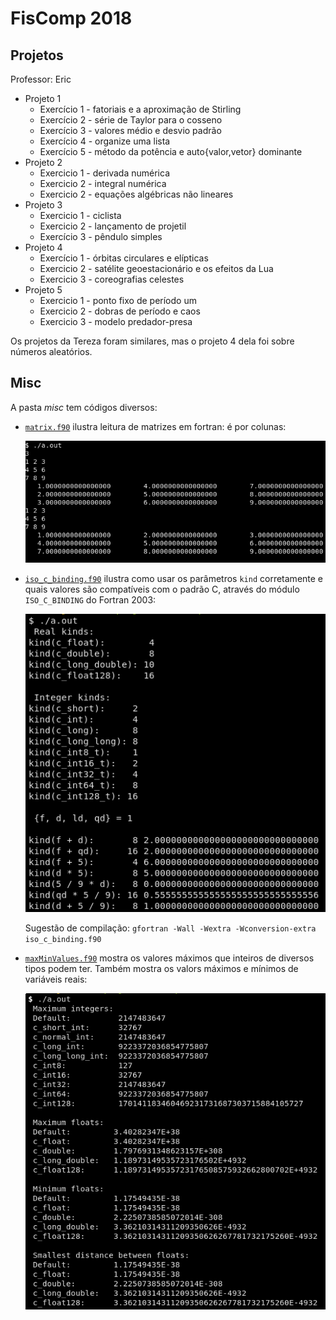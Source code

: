 # FisComp 2018

## Projetos

Professor: Eric

* Projeto 1
  * Exercício 1 - fatoriais e a aproximação de Stirling
  * Exercício 2 - série de Taylor para o cosseno
  * Exercício 3 - valores médio e desvio padrão
  * Exercício 4 - organize uma lista
  * Exercício 5 - método da potência e auto{valor,vetor} dominante
* Projeto 2
  * Exercicio 1 - derivada numérica
  * Exercicio 2 - integral numérica
  * Exercicio 2 - equações algébricas não lineares
* Projeto 3
  * Exercicio 1 - ciclista
  * Exercicio 2 - lançamento de projetil
  * Exercício 3 - pêndulo simples
* Projeto 4
  * Exercício 1 - órbitas circulares e elípticas
  * Exercicio 2 - satélite geoestacionário e os efeitos da Lua
  * Exercicio 3 - coreografias celestes
* Projeto 5
  * Exercicio 1 - ponto fixo de período um
  * Exercicio 2 - dobras de período e caos
  * Exercicio 3 - modelo predador-presa

Os projetos da Tereza foram similares, mas o projeto 4 dela foi sobre números
aleatórios.

## Misc

A pasta *misc* tem códigos diversos:

* [`matrix.f90`](misc/matrix.f90) ilustra leitura de matrizes em fortran:
  é por colunas:

  ![](misc/matrix.png)

* [`iso_c_binding.f90`](misc/iso_c_binding.f90) ilustra como usar os
  parâmetros `kind` corretamente e quais valores são compatíveis com o
  padrão C, através do módulo `ISO_C_BINDING` do Fortran 2003:

  ![](misc/iso_c_binding.png)

  Sugestão de compilação: `gfortran -Wall -Wextra -Wconversion-extra iso_c_binding.f90`

* [`maxMinValues.f90`](misc/maxMinValues.f90) mostra os valores máximos que
  inteiros de diversos tipos podem ter. Também mostra os valors máximos e
  mínimos de variáveis reais:

  ![](misc/maxMinValues.png)
